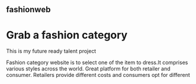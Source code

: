 ## fashionweb
<h1>Grab a fashion category</h1>
<p>This is my future ready talent project</p>
Fashion category website is to select one of the item to dress.It comprises various styles across the world.
Great platform for both retailer and consumer.
Retailers provide different costs and consumers opt for different 

